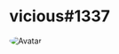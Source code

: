 # vicious#1337
<img src="https://media.discordapp.net/attachments/778765986193997894/780907944073101333/pic.jpg?width=1202&height=676" alt="Avatar" style="border-radius: 75%;">
